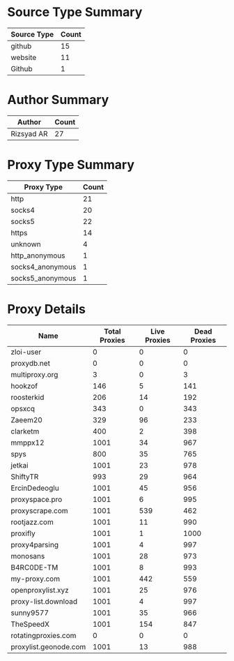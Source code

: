 # Source Type Summary

| Source Type | Count |
|-------------|-------|
| github | 15 |
| website | 11 |
| Github | 1 |


# Author Summary

| Author | Count |
|--------|-------|
| Rizsyad AR | 27 |


# Proxy Type Summary

| Proxy Type | Count |
|------------|-------|
| http | 21 |
| socks4 | 20 |
| socks5 | 22 |
| https | 14 |
| unknown | 4 |
| http_anonymous | 1 |
| socks4_anonymous | 1 |
| socks5_anonymous | 1 |


# Proxy Details

| Name | Total Proxies | Live Proxies | Dead Proxies |
|------|---------------|--------------|---------------|
| zloi-user | 0 | 0 | 0 |
| proxydb.net | 0 | 0 | 0 |
| multiproxy.org | 3 | 0 | 3 |
| hookzof | 146 | 5 | 141 |
| roosterkid | 206 | 14 | 192 |
| opsxcq | 343 | 0 | 343 |
| Zaeem20 | 329 | 96 | 233 |
| clarketm | 400 | 2 | 398 |
| mmppx12 | 1001 | 34 | 967 |
| spys | 800 | 35 | 765 |
| jetkai | 1001 | 23 | 978 |
| ShiftyTR | 993 | 29 | 964 |
| ErcinDedeoglu | 1001 | 45 | 956 |
| proxyspace.pro | 1001 | 6 | 995 |
| proxyscrape.com | 1001 | 539 | 462 |
| rootjazz.com | 1001 | 11 | 990 |
| proxifly | 1001 | 1 | 1000 |
| proxy4parsing | 1001 | 4 | 997 |
| monosans | 1001 | 28 | 973 |
| B4RC0DE-TM | 1001 | 8 | 993 |
| my-proxy.com | 1001 | 442 | 559 |
| openproxylist.xyz | 1001 | 25 | 976 |
| proxy-list.download | 1001 | 4 | 997 |
| sunny9577 | 1001 | 35 | 966 |
| TheSpeedX | 1001 | 154 | 847 |
| rotatingproxies.com | 0 | 0 | 0 |
| proxylist.geonode.com | 1001 | 13 | 988 |
